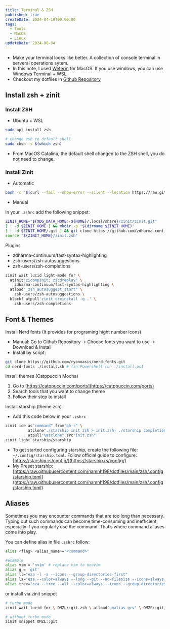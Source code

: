 ```yaml
---
title: Terminal & ZSH
published: true
createDate: 2024-04-19T00:00:00
tags:
  - Tools
  - MacOS
  - Linux
updateDate: 2024-08-04
---
```


- Make your terminal looks like better. A collection of console terminal in serveral operations sytem.
- In this note, I used [Weterm](https://wezfurlong.org/wezterm/) for MacOS. If you use windows, you can use Windows
  Terminal + WSL
- Checkout my dotfiles in [Github Repository](https://github.com/namnh198/dotfiles)

## Install zsh + zinit

### Install ZSH

- Ubuntu + WSL

```bash frame="none"
sudo apt install zsh

# change zsh to default shell
sudo chsh -s $(which zsh)

```

- From MacOS Catalina, the default shell changed to the ZSH shell, you do not need to change.

### Install Zinit

- Automatic

```bash frame="none"
bash -c "$(curl --fail --show-error --silent --location https://raw.githubusercontent.com/zdharma-continuum/zinit/HEAD/scripts/install.sh)"
```

- Manual

In your `.zshrc` add the following snippet:

```zsh title=".zshrc"
ZINIT_HOME="${XDG_DATA_HOME:-${HOME}/.local/share}/zinit/zinit.git"
[ ! -d $ZINIT_HOME ] && mkdir -p "$(dirname $ZINIT_HOME)"
[ ! -d $ZINIT_HOME/.git ] && git clone https://github.com/zdharma-continuum/zinit.git "$ZINIT_HOME"
source "${ZINIT_HOME}/zinit.zsh"
```

Plugins

- zdharma-continuum/fast-syntax-highlighting
- zsh-users/zsh-autosuggestions
- zsh-users/zsh-completions

```zsh title=".zshrc"
zinit wait lucid light-mode for \
  atinit"zicompinit; zicdreplay" \
    zdharma-continuum/fast-syntax-highlighting \
  atload"_zsh_autosuggest_start" \
    zsh-users/zsh-autosuggestions \
  blockf atpull'zinit creinstall -q .' \
    zsh-users/zsh-completions
```

## Font & Themes

Install Nerd fonts (It provides for programing hight number icons)

- Manual: Go to Github Repository -> Choose fonts you want to use -> Download & Install
- Install by script:

```bash frame="none"
git clone https://github.com/ryanoasis/nerd-fonts.git
cd nerd-fonts ./install.sh # (in Powershell run ./install.ps1
```

Install themes (Catppuccin Mocha)

1. Go to [https://catppuccin.com/ports](https://catppuccin.com/ports)
2. Search tools that you want to change theme
3. Follow their step to install

Install starship (theme zsh)

- Add this code below in your `.zshrc`

```bash
zinit ice as"command" from"gh-r" \
          atclone"./starship init zsh > init.zsh; ./starship completions zsh > _starship" \
          atpull"%atclone" src"init.zsh"
zinit light starship/starship
```

- To get started configuring starship, create the following file: `~/.config/starship.toml`. Follow official guide to
  configure: [https://starship.rs/config/](https://starship.rs/config/)
- My Preset starship:
  [https://raw.githubusercontent.com/namnh198/dotfiles/main/zsh/.config/starship.toml](https://raw.githubusercontent.com/namnh198/dotfiles/main/zsh/.config/starship.toml)

## Aliases

Sometimes you may encounter commands that are too long than necessary. Typing out such commands can become
time-consuming and inefficient, especially if you regularly use the command. That’s where command aliases come into
play.

You can define alias in file `.zshrc` follow:

```bash
alias <flag> <alias_name>="<command>"

#example
alias vim = 'nvim' # replace vim to neovim
alias g = 'git'
alias ll="eza -l -a --icons --group-directories-first"
alias ls="eza --color=always --long --git --no-filesize --icons=always --no-time --no-user --no-permissions --group-directories-first"
alias tree="eza --tree --all --color=always --icons --group-directories-first"
```

or install via zinit snippet

```bash
# turbo mode
zinit wait lucid for \ OMZL::git.zsh \ atload"unalias grv" \ OMZP::git

# without turbo mode
zinit snippet OMZL::git
```

